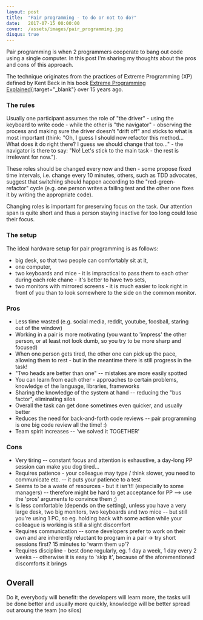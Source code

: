 ```yaml
---
layout: post
title:  "Pair programming - to do or not to do?"
date:   2017-07-15 00:00:00
cover:	/assets/images/pair_programming.jpg
disqus: true
---
```


Pair programming is when 2 programmers cooperate to bang out code using a single computer. In this post I'm sharing my thoughts about the pros and cons of this approach.

The technique originates from the practices of Extreme Programming (XP) defined by Kent Beck in his book [Extreme Programming Explained](https://www.amazon.com/Extreme-Programming-Explained-Embrace-Change/dp/0321278658/ref=dp_ob_title_bk){:target="_blank"} over 15 years ago.

### The rules

Usually one participant assumes the role of "the driver" - using the keyboard to write code - while the other is "the navigator" - observing the process and making sure the driver doesn't "drift off" and sticks to what is most important (think: "Oh, I guess I should now refactor this method... What does it do right there? I guess we should change that too..." - the navigator is there to say: "No! Let's stick to the main task - the rest is irrelevant for now.").

These roles should be changed every now and then - some propose fixed time intervals, i.e. change every 10 minutes, others, such as TDD advocates, suggest that switching should happen according to the "red-green-refactor" cycle (e.g. one person writes a failing test and the other one fixes it by writing the appropriate code).

Changing roles is important for preserving focus on the task. Our attention span is quite short and thus a person staying inactive for too long could lose their focus.

<!-- But sometimes in practice it looks like: 1 dev is thinking and coding, and the other is watching him, discussing with him and giving suggestions -- after some time they switch. -->

### The setup
The ideal hardware setup for pair programming is as follows:

- big desk, so that two people can comfortably sit at it,
- one computer,
- two keyboards and mice - it is impractical to pass them to each other during each role chane - it's better to have two sets,
- two monitors with mirrored screens - it is much easier to look right in front of you than to look somewhere to the side on the common monitor.

### Pros
- Less time wasted (e.g. social media, reddit, youtube, foosball, staring out of the window)
- Working in a pair is more motivating (you want to 'impress' the other person, or at least not look dumb, so you try to be more sharp and focused)
- When one person gets tired, the other one can pick up the pace, allowing them to rest - but in the meantime there is still progress in the task!
- "Two heads are better than one" -- mistakes are more easily spotted
- You can learn from each other - approaches to certain problems, knowledge of the language, libraries, frameworks
- Sharing the knowledge of the system at hand -- reducing the "bus factor", eliminating silos
- Overall the task can get done sometimes even quicker, and usually better
- Reduces the need for back-and-forth code reviews -- pair programming is one big code review all the time! :)
- Team spirit increases -- 'we solved it TOGETHER'

### Cons
- Very tiring -- constant focus and attention is exhaustive, a day-long PP session can make you dog tired...
- Requires patience - your colleague may type / think slower, you need to communicate etc. -- it puts your patience to a test
- Seems to be a waste of resources - but it isn't!! (especially to some managers) -- therefore might be hard to get acceptance for PP --> use the 'pros' arguments to convince them ;)
- Is less comfortable (depends on the setting), unless you have a very large desk, two big monitors, two keyboards and two mice -- but still you're using 1 PC, so eg. holding back with some action while your colleague is working is still a slight discomfort
- Requires communication -- some developers prefer to work on their own and are inherently reluctant to program in a pair -> try short sessions first? 15 minutes to 'warm them up'?
- Requires discipline - best done regularly, eg. 1 day a week, 1 day every 2 weeks -- otherwise it is easy to 'skip it', because of the aforementioned discomforts it brings
 

## Overall
Do it, everybody will benefit: the developers will learn more, the tasks will be done better and usually more quickly, knowledge will be better spread out aroung the team (no silos)


